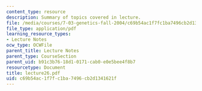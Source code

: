 ```yaml
---
content_type: resource
description: Summary of topics covered in lecture.
file: /media/courses/7-03-genetics-fall-2004/c69b54ac1f7fc1ba7496cb2d1341621f_lecture26.pdf
file_type: application/pdf
learning_resource_types:
- Lecture Notes
ocw_type: OCWFile
parent_title: Lecture Notes
parent_type: CourseSection
parent_uid: b91c3b76-18d1-0171-cab0-e0e5bee4f8b7
resourcetype: Document
title: lecture26.pdf
uid: c69b54ac-1f7f-c1ba-7496-cb2d1341621f
---
```

